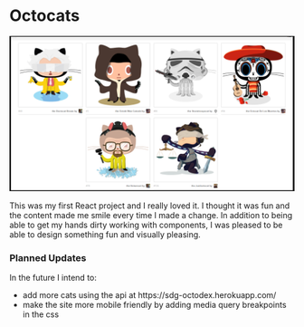 # Octocats

<img src="./src/images/Octocats.png">

This was my first React project and I really loved it.  I thought it was fun and the content made me smile every time I made a change. In addition to being able to get my hands dirty working with components, I was pleased to be able to design something fun and visually pleasing.

<h3> Planned Updates </h3>
In the future I intend to:
<ul>
<li> add more cats using the api at https://sdg-octodex.herokuapp.com/ </li>
<li> make the site more mobile friendly by adding media query breakpoints in the css </li>
</ul>
